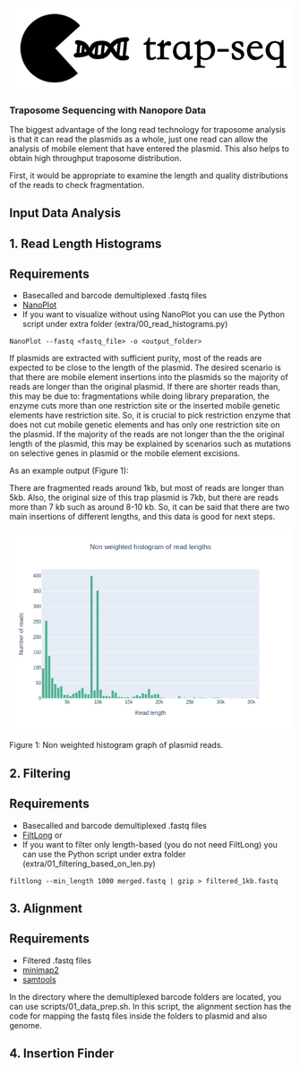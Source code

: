 ![example_output](/images/logov3.png)

### Traposome Sequencing with Nanopore Data

The biggest advantage of the long read technology for traposome analysis is that it can read the plasmids as a whole, just one read can allow the analysis of mobile element that have entered the plasmid. This also helps to obtain high throughput traposome distribution. 

First, it would be appropriate to examine the length and quality distributions of the reads to check fragmentation.

## Input Data Analysis

## 1. Read Length Histograms

## Requirements
- Basecalled and barcode demultiplexed .fastq files
- [NanoPlot](https://github.com/wdecoster/NanoPlot)
- If you want to visualize without using NanoPlot you can use the Python script under extra folder (extra/00_read_histograms.py)

```
NanoPlot --fastq <fastq_file> -o <output_folder>
```

If plasmids are extracted with sufficient purity, most of the reads are expected to be close to the length of the plasmid. The desired scenario is that there are mobile element insertions into the plasmids so the majority of reads are longer than the original plasmid. If there are shorter reads than, this may be due to: fragmentations while doing library preparation, the enzyme cuts more than one restriction site or the inserted mobile genetic elements have restriction site. So, it is crucial to pick restriction enzyme that does not cut mobile genetic elements and has only one restriction site on the plasmid. If the majority of the reads are not longer than the the original length of the plasmid, this may be explained by scenarios such as mutations on selective genes in plasmid or the mobile element excisions.

As an example output (Figure 1):

There are fragmented reads around 1kb, but most of reads are longer than 5kb. Also, the original size of this trap plasmid is 7kb, but there are reads more than 7 kb such as around 8-10 kb. So, it can be said that there are two main insertions of different lengths, and this data is good for next steps.

![example_output](/images/1_LengthHistogramv2.png)

Figure 1: Non weighted histogram graph of plasmid reads.

## 2. Filtering


## Requirements
- Basecalled and barcode demultiplexed .fastq files
- [FiltLong](https://github.com/rrwick/Filtlong) or 
- If you want to filter only length-based (you do not need FiltLong) you can use the Python script under extra folder (extra/01_filtering_based_on_len.py)

```
filtlong --min_length 1000 merged.fastq | gzip > filtered_1kb.fastq

```

## 3. Alignment

## Requirements
- Filtered .fastq files
- [minimap2](https://github.com/lh3/minimap2)
- [samtools](https://github.com/samtools/samtools)

In the directory where the demultiplexed barcode folders are located, you can use scripts/01_data_prep.sh. In this script, the alignment section has the code for mapping the fastq files inside the folders to plasmid and also genome.


## 4. Insertion Finder









